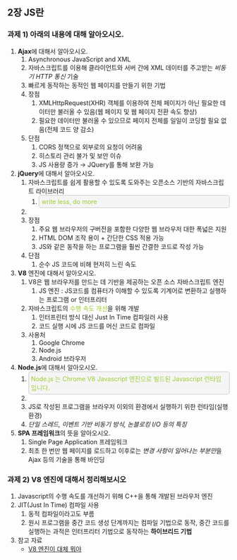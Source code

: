 ## 2장 JS란
### 과제 1) 아래의 내용에 대해 알아오시오.


1. **Ajax**에 대해서 알아오시오.
    1. Asynchronous JavaScript and XML
    2. 자바스크립트를 이용해 클라이언트와 서버 간에 XML 데이터를 주고받는 *비동기 HTTP 통신* 기술
    3. 빠르게 동작하는 동적인 웹 페이지를 만들기 위한 기법
    4. 장점
        1. XMLHttpRequest(XHR) 객체를 이용하여 전체 페이지가 아닌 필요한 데이터만 불러올 수 있음(웹 페이지 및 웹 페이지 전환 속도 향상)
        2. 필요한 데이터만 불러올 수 있으므로 페이지 전체를 일일이 코딩할 필요 없음(전체 코드 양 감소)
    5. 단점
        1. CORS 정책으로 외부로의 요청이 어려움
        2. 히스토리 관리 불가 및 보안 이슈
        3. JS 사용량 증가 → JQuery를 통해 보완 가능
2. **jQuery**에 대해서 알아오시오.
    1. 자바스크립트를 쉽게 활용할 수 있도록 도와주는 오픈소스 기반의 자바스크립트 라이브러리
        1. <div style="border:1px solid #c4c4c4; border-radius:5px; color:yellowgreen;padding:5px; background-color:#f5f5f5">write less, do more</div>
    2. <span style="color:yellowgreen"></span>
    2. 장점
        1. 주요 웹 브라우저의 구버전을 포함한 다양한 웹 브라우저 대한 폭넓은 지원
        2. HTML DOM 조작 용이 + 간단한 CSS 적용 가능
        3. JS와 같은 동작을 하는 프로그램을 훨씬 간결한 코드로 작성 가능
    3. 단점
        1. 순수 JS 코드에 비해 현저히 느린 속도
3. **V8** 엔진에 대해서 알아오시오.
    1. V8은 웹 브라우저를 만드는 데 기반을 제공하는 오픈 소스 자바스크립트 엔진
        1. JS 엔진 : JS코드를 컴퓨터가 이해할 수 있도록 기계어로 변환하고 실행하는 프로그램 or 인터프리터
    2. 자바스크립트의 <span style="color:yellowgreen"> 수행 속도 개선</span>을 위해 개발
        1. 인터프린터 방식 대신 Just In Time 컴파일러 사용
        2. 코드 실행 시에 JS 코드를 머신 코드로 컴파일
    2. 사용처
        1. Google Chrome
        2. Node.js
        3. Android 브라우저
4. **Node.js**에 대해서 알아오시오.
    1. <div style="border:1px solid #c4c4c4; border-radius:5px; color:yellowgreen;padding:5px; background-color:#f5f5f5">Node.js 는 Chrome V8 Javascript 엔진으로 빌드된 Javascript 런타임입니다.</div>
    2. <span style="color:yellowgreen"></span>
    2. JS로 작성된 프로그램을 브라우저 이외의 환경에서 실행하기 위한 런타임(실행 환경)
    3. *단일 스레드, 이벤트 기반 비동기 방식, 논블로킹 I/O 등의 특징*
5. **SPA 프레임워크**의 뜻을 알아오시오.
    1. Single Page Application 프레임워크
    2. 최초 한 번만 웹 페이지를 로드하고 이후로는 *변경 사항이 일어나는 부분만*을 Ajax 등의 기술을 통해 바인딩


### 과제 2) V8 엔진에 대해서 정리해보시오
1. Javascript의 수행 속도를 개선하기 위해 C++을 통해 개발된 브라우저 엔진
2. JIT(Just In Time) 컴파일 사용
    1. 동적 컴파일이라고도 부름
    2. 원시 프로그램을 중간 코드 생성 단계까지는 컴파일 기법으로 동작, 중간 코드를 실행하는 과적은 인터프리터 기법으로 동작하는 **하이브리드 기법**
3. 참고 자료
    + [V8 엔진이 대체 뭐야](https://velog.io/@remon/V8-%EC%97%94%EC%A7%84%EC%9D%B4-%EB%8C%80%EC%B2%B4-%EB%AD%90%EC%95%BC)